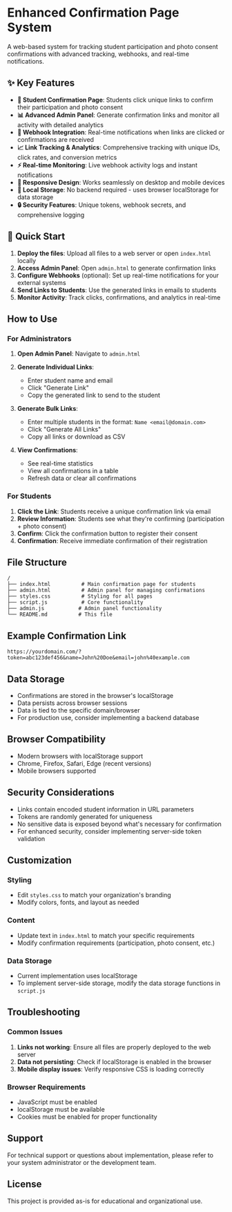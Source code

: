 # Enhanced Confirmation Page System

A web-based system for tracking student participation and photo consent confirmations with advanced tracking, webhooks, and real-time notifications.

## ✨ Key Features

- **🎯 Student Confirmation Page**: Students click unique links to confirm their participation and photo consent
- **📊 Advanced Admin Panel**: Generate confirmation links and monitor all activity with detailed analytics
- **🔗 Webhook Integration**: Real-time notifications when links are clicked or confirmations are received
- **📈 Link Tracking & Analytics**: Comprehensive tracking with unique IDs, click rates, and conversion metrics
- **⚡ Real-time Monitoring**: Live webhook activity logs and instant notifications
- **📱 Responsive Design**: Works seamlessly on desktop and mobile devices
- **💾 Local Storage**: No backend required - uses browser localStorage for data storage
- **🔒 Security Features**: Unique tokens, webhook secrets, and comprehensive logging

## 🚀 Quick Start

1. **Deploy the files**: Upload all files to a web server or open `index.html` locally
2. **Access Admin Panel**: Open `admin.html` to generate confirmation links
3. **Configure Webhooks** (optional): Set up real-time notifications for your external systems
4. **Send Links to Students**: Use the generated links in emails to students
5. **Monitor Activity**: Track clicks, confirmations, and analytics in real-time

## How to Use

### For Administrators

1. **Open Admin Panel**: Navigate to `admin.html`
2. **Generate Individual Links**:
   - Enter student name and email
   - Click "Generate Link"
   - Copy the generated link to send to the student

3. **Generate Bulk Links**:
   - Enter multiple students in the format: `Name <email@domain.com>`
   - Click "Generate All Links"
   - Copy all links or download as CSV

4. **View Confirmations**:
   - See real-time statistics
   - View all confirmations in a table
   - Refresh data or clear all confirmations

### For Students

1. **Click the Link**: Students receive a unique confirmation link via email
2. **Review Information**: Students see what they're confirming (participation + photo consent)
3. **Confirm**: Click the confirmation button to register their consent
4. **Confirmation**: Receive immediate confirmation of their registration

## File Structure

```
/
├── index.html          # Main confirmation page for students
├── admin.html          # Admin panel for managing confirmations
├── styles.css          # Styling for all pages
├── script.js           # Core functionality
├── admin.js           # Admin panel functionality
└── README.md          # This file
```

## Example Confirmation Link

```
https://yourdomain.com/?token=abc123def456&name=John%20Doe&email=john%40example.com
```

## Data Storage

- Confirmations are stored in the browser's localStorage
- Data persists across browser sessions
- Data is tied to the specific domain/browser
- For production use, consider implementing a backend database

## Browser Compatibility

- Modern browsers with localStorage support
- Chrome, Firefox, Safari, Edge (recent versions)
- Mobile browsers supported

## Security Considerations

- Links contain encoded student information in URL parameters
- Tokens are randomly generated for uniqueness
- No sensitive data is exposed beyond what's necessary for confirmation
- For enhanced security, consider implementing server-side token validation

## Customization

### Styling
- Edit `styles.css` to match your organization's branding
- Modify colors, fonts, and layout as needed

### Content
- Update text in `index.html` to match your specific requirements
- Modify confirmation requirements (participation, photo consent, etc.)

### Data Storage
- Current implementation uses localStorage
- To implement server-side storage, modify the data storage functions in `script.js`

## Troubleshooting

### Common Issues

1. **Links not working**: Ensure all files are properly deployed to the web server
2. **Data not persisting**: Check if localStorage is enabled in the browser
3. **Mobile display issues**: Verify responsive CSS is loading correctly

### Browser Requirements

- JavaScript must be enabled
- localStorage must be available
- Cookies must be enabled for proper functionality

## Support

For technical support or questions about implementation, please refer to your system administrator or the development team.

## License

This project is provided as-is for educational and organizational use.